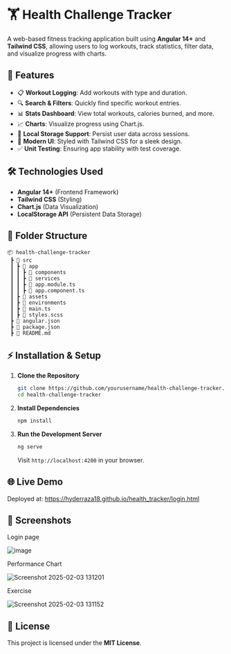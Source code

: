 # 🏋️ Health Challenge Tracker

A web-based fitness tracking application built using **Angular 14+** and **Tailwind CSS**, allowing users to log workouts, track statistics, filter data, and visualize progress with charts.

## 🚀 Features

- 📋 **Workout Logging**: Add workouts with type and duration.
- 🔍 **Search & Filters**: Quickly find specific workout entries.
- 📊 **Stats Dashboard**: View total workouts, calories burned, and more.
- 📈 **Charts**: Visualize progress using Chart.js.
- 💾 **Local Storage Support**: Persist user data across sessions.
- 🎨 **Modern UI**: Styled with Tailwind CSS for a sleek design.
- ✅ **Unit Testing**: Ensuring app stability with test coverage.

## 🛠️ Technologies Used

- **Angular 14+** (Frontend Framework)
- **Tailwind CSS** (Styling)
- **Chart.js** (Data Visualization)
- **LocalStorage API** (Persistent Data Storage)

## 📂 Folder Structure

```
📦 health-challenge-tracker
 ┣ 📂 src
 ┃ ┣ 📂 app
 ┃ ┃ ┣ 📂 components
 ┃ ┃ ┣ 📂 services
 ┃ ┃ ┣ 📜 app.module.ts
 ┃ ┃ ┣ 📜 app.component.ts
 ┃ ┣ 📂 assets
 ┃ ┣ 📂 environments
 ┃ ┣ 📜 main.ts
 ┃ ┣ 📜 styles.scss
 ┣ 📜 angular.json
 ┣ 📜 package.json
 ┣ 📜 README.md
```

## ⚡ Installation & Setup

1. **Clone the Repository**
   ```sh
   git clone https://github.com/yourusername/health-challenge-tracker.git
   cd health-challenge-tracker
   ```
2. **Install Dependencies**
   ```sh
   npm install
   ```
3. **Run the Development Server**
   ```sh
   ng serve
   ```
   Visit `http://localhost:4200` in your browser.



## 🌐 Live Demo

Deployed at:  https://hyderraza18.github.io/health_tracker/login.html 
           

## 📸 Screenshots
Login page 

![image](https://github.com/user-attachments/assets/2d312b58-f34d-4801-a265-1851bacf25e1)

Performance Chart

![Screenshot 2025-02-03 131201](https://github.com/user-attachments/assets/3f28df94-1272-47c5-98e7-60ce18698b9a)

Exercise

![Screenshot 2025-02-03 131152](https://github.com/user-attachments/assets/5f287dec-c881-48b7-8b19-95b9ed9ffba2)



## 📜 License

This project is licensed under the **MIT License**.



